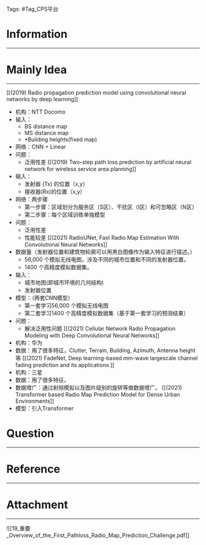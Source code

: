 Tags: #Tag_CPS平台
# Information
---


# Mainly Idea
---
[[(2019) Radio propagation prediction model using convolutional neural networks by deep learning]]
- 机构：NTT Docomo
- 输入：
	- BS distance map
	- MS distance map
	- •Building heights(fixed map)
- 网络：CNN + Linear
- 问题：
	- 泛用性差
[[(2019) Two-step path loss prediction by artificial neural network for wireless service area planning]]
- 输入：
	- 发射器 (Tx) 的位置（x,y）
	- 接收器(Rx)的位置（x,y）
- 网络：两步骤
	- 第一步骤：区域划分为服务区（S区）、干扰区（I区）和可忽略区（N区）
	- 第二步骤：每个区域训练单独模型
- 问题：
	- 泛用性差
	- 性能较差
[[(2021) RadioUNet, Fast Radio Map Estimation With Convolutional Neural Networks]]
- 数据量（发射器位置和建筑物轮廓可以用黑白图像作为输入特征进行描述。）
	- 56,000 个模拟无线电图，涉及不同的城市位置和不同的发射器位置。
	- 1400 个高精度模拟数据集。
- 输入：
	- 城市地图(即城市环境的几何结构)
	- 发射器位置
- 模型：（两套CNN模型）
	- 第一套学习56,000 个模拟无线电图
	- 第二套学习1400 个高精度模拟数据集（基于第一套学习的预测结果）
- 问题：
	- 解决泛用性问题
[[(2021) Cellular Network Radio Propagation Modeling with Deep Convolutional Neural Networks]]
- 机构：华为
- 数据：用了很多特征，Clutter, Terrain, Building, Azimuth, Antenna height等
[[(2021) FadeNet, Deep learning-based mm-wave largescale channel fading prediction and its applications ]]
- 机构：三星
- 数据：用了很多特征，
- 数据增广：通过射频模拟以及图片级别的旋转等做数据增广。
[[(2021) Transformer based Radio Map Prediction Model for Dense Urban Environments]]
- 模型：引入Transformer
# Question
---


# Reference
---


# Attachment
---
![[19_重要_Overview_of_the_First_Pathloss_Radio_Map_Prediction_Challenge.pdf]]